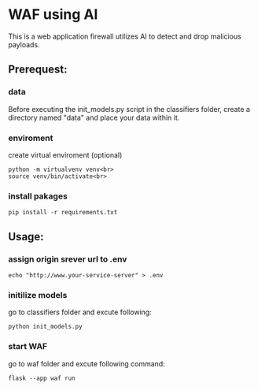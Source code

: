 # **WAF using AI**
This is a web application firewall utilizes AI to detect and drop malicious payloads.

## **Prerequest**:
### data
Before executing the init_models.py script in the classifiers folder, create a directory named "data" and place your data within it.

### enviroment
create virtual enviroment (optional)<br>
```
python -m virtualvenv venv<br>
source venv/bin/activate<br>
```

### install pakages
```
pip install -r requirements.txt
```

## **Usage**:
### assign origin srever url to .env
```
echo "http://www.your-service-server" > .env
```

### initilize models
go to classifiers folder and excute following:<br>
```
python init_models.py
```

### start WAF
go to waf folder and excute following command:<br>
```
flask --app waf run
```
